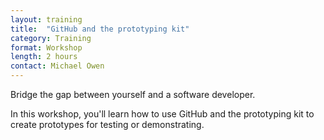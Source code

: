 ```yaml
---
layout: training
title:  "GitHub and the prototyping kit"
category: Training
format: Workshop
length: 2 hours
contact: Michael Owen
---
```


Bridge the gap between yourself and a software developer.

In this workshop, you'll learn how to use GitHub and the prototyping kit to create prototypes for testing or demonstrating.
